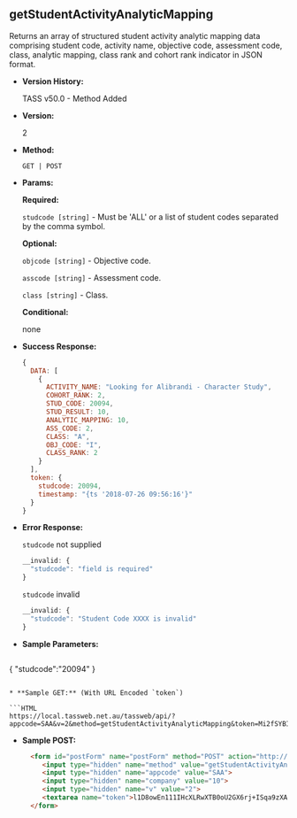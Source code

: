 

**getStudentActivityAnalyticMapping**
----
  Returns an array of structured student activity analytic mapping data comprising student code, activity name, objective code, assessment code, class, analytic mapping, class rank and cohort rank indicator in JSON format.

* **Version History:**

  TASS v50.0 - Method Added

* **Version:**

  2

* **Method:**

  `GET | POST`
  
*  **Params:**

   **Required:**

   `studcode [string]` -  Must be 'ALL' or a list of student codes separated by the comma symbol.
   
   **Optional:**

   `objcode [string]` -  Objective code.
   
   `asscode [string]` - Assessment code.

   `class [string]` - Class.

   **Conditional:**
 
   none
   
* **Success Response:**

    ```javascript
    {
      DATA: [
        {
          ACTIVITY_NAME: "Looking for Alibrandi - Character Study",
          COHORT_RANK: 2,
          STUD_CODE: 20094,
          STUD_RESULT: 10,
          ANALYTIC_MAPPING: 10,
          ASS_CODE: 2,
          CLASS: "A",
          OBJ_CODE: "I",
          CLASS_RANK: 2
        }
      ],
      token: {
        studcode: 20094,
        timestamp: "{ts '2018-07-26 09:56:16'}"
      }
    }
    ```
 
* **Error Response:**

    `studcode` not supplied
    ```javascript
    __invalid: {
      "studcode": "field is required"
    }
    ```

    `studcode` invalid
    ```javascript
    __invalid: {
      "studcode": "Student Code XXXX is invalid"
    }
    ```
    
* **Sample Parameters:**

  ```javascript
{
  "studcode":"20094"
}
  ```

* **Sample GET:** (With URL Encoded `token`)

  ```HTML
  https://local.tassweb.net.au/tassweb/api/?appcode=SAA&v=2&method=getStudentActivityAnalyticMapping&token=Mi2fSYBI04Jhq65zh91j94SqWaC5FXDVQ59O2lFo2Rk%3D&company=10
  ```
  
* **Sample POST:**

  ```HTML
    <form id="postForm" name="postForm" method="POST" action="http://api.tasscloud.com.au/tassweb/api/">
       <input type="hidden" name="method" value="getStudentActivityAnalyticMapping">
       <input type="hidden" name="appcode" value="SAA">
       <input type="hidden" name="company" value="10">
       <input type="hidden" name="v" value="2">
       <textarea name="token">l1D8owEn111IHcXLRwXTB0oU2GX6rj+ISqa9zXA8We1Gqx9/zb+cbVFartivsDN/xGgAIIjtABAYfzYPqTCpLf3gb0nW3h/TrPFLMhAdNcVvHD0Gz4FkRj5jRAD1aAGQ</textarea>
    </form>
  ```
